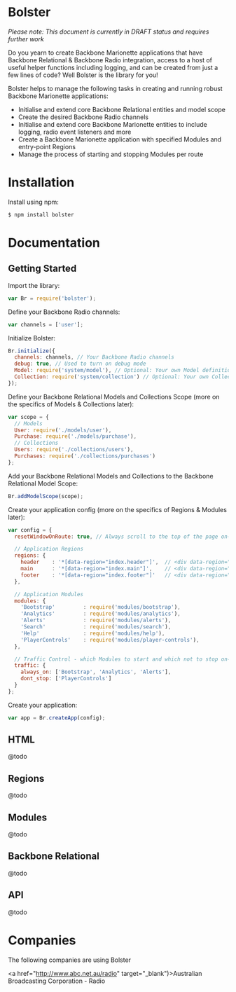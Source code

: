 Bolster
===

*Please note: This document is currently in DRAFT status and requires further work*

Do you yearn to create Backbone Marionette applications that have Backbone Relational & Backbone Radio integration, access to a host of useful helper functions including logging, and can be created from just a few lines of code? Well Bolster is the library for you! 

Bolster helps to manage the following tasks in creating and running robust Backbone Marionette applications:

* Initialise and extend core Backbone Relational entities and model scope
* Create the desired Backbone Radio channels
* Initialise and extend core Backbone Marionette entities to include logging, radio event listeners and more
* Create a Backbone Marionette application with specified Modules and entry-point Regions
* Manage the process of starting and stopping Modules per route

# Installation

Install using npm:

```javascript
$ npm install bolster
```

# Documentation

## Getting Started

Import the library:

```javascript
var Br = require('bolster');
```

Define your Backbone Radio channels:

```javascript
var channels = ['user'];
```

Initialize Bolster:

```javascript
Br.initialize({
  channels: channels, // Your Backbone Radio channels
  debug: true, // Used to turn on debug mode
  Model: require('system/model'), // Optional: Your own Model definition which will inherit all the properties of the Br Model definition
  Collection: require('system/collection') // Optional: Your own Collection definition which will inherit all the properties of the Br Collection definition
});
```

Define your Backbone Relational Models and Collections Scope (more on the specifics of Models & Collections later):

```javascript
var scope = {
  // Models
  User: require('./models/user'),
  Purchase: require('./models/purchase'),
  // Collections
  Users: require('./collections/users'),
  Purchases: require('./collections/purchases')
};
```

Add your Backbone Relational Models and Collections to the Backbone Relational Model Scope:

```javascript
Br.addModelScope(scope);
```

Create your application config (more on the specifics of Regions & Modules later):

```javascript
var config = {
  resetWindowOnRoute: true, // Always scroll to the top of the page on-route

  // Application Regions
  regions: {
    header    : '*[data-region="index.header"]',  // <div data-region="index.header"></div> in your HTML
    main      : '*[data-region="index.main"]',    // <div data-region="index.main"></div> in your HTML
    footer    : '*[data-region="index.footer"]'   // <div data-region="index.footer"></div> in your HTML
  },

  // Application Modules
  modules: {
    'Bootstrap'         : require('modules/bootstrap'),
    'Analytics'         : require('modules/analytics'),
    'Alerts'            : require('modules/alerts'),
    'Search'            : require('modules/search'),
    'Help'              : require('modules/help'),
    'PlayerControls'    : require('modules/player-controls'),
  },

  // Traffic Control - which Modules to start and which not to stop on-route
  traffic: {
    always_on: ['Bootstrap', 'Analytics', 'Alerts'],
    dont_stop: ['PlayerControls']
  }
};
```

Create your application:

```javascript
var app = Br.createApp(config);
```

## HTML

@todo

## Regions

@todo

## Modules

@todo

## Backbone Relational

@todo

## API

@todo

# Companies

The following companies are using Bolster

<!-- <a href= "http://www.abc.net.au/radio" target="_blank")><img src="images/logos/abc.png" alt= "Australian Broadcasting Corporation - Radio")/></a> -->
<a href="http://www.abc.net.au/radio" target="_blank")>Australian Broadcasting Corporation - Radio</a>